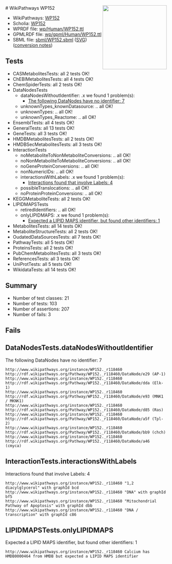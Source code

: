 <img style="float: right; width: 200px" src="../logo.png" />
# WikiPathways WP152

* WikiPathways: [WP152](https://identifiers.org/wikipathways:WP152)
* Scholia: [WP152](https://scholia.toolforge.org/wikipathways/WP152)
* WPRDF file: [wp/Human/WP152.ttl](../wp/Human/WP152.ttl)
* GPMLRDF file: [wp/gpml/Human/WP152.ttl](../wp/gpml/Human/WP152.ttl)
* SBML file: [sbml/WP152.sbml](../sbml/WP152.sbml) ([SVG](../sbml/WP152.svg)) ([conversion notes](../sbml/WP152.txt))

## Tests
* CASMetabolitesTests: all 2 tests OK!
* ChEBIMetabolitesTests: all 4 tests OK!
* ChemSpiderTests: all 2 tests OK!
* DataNodesTests
    * dataNodesWithoutIdentifier: .x we found 1 problem(s):
        * [The following DataNodes have no identifier: 7](#d2d32fa6)
    * unknownTypes_knownDatasource: .. all OK!
    * unknownTypes: .. all OK!
    * unknownTypes_Reactome: .. all OK!
* EnsemblTests: all 4 tests OK!
* GeneralTests: all 13 tests OK!
* GeneTests: all 3 tests OK!
* HMDBMetabolitesTests: all 2 tests OK!
* HMDBSecMetabolitesTests: all 3 tests OK!
* InteractionTests
    * noMetaboliteToNonMetaboliteConversions: .. all OK!
    * noNonMetaboliteToMetaboliteConversions: .. all OK!
    * noGeneProteinConversions: .. all OK!
    * nonNumericIDs: .. all OK!
    * interactionsWithLabels: .x we found 1 problem(s):
        * [Interactions found that involve Labels: 4](#630d267b)
    * possibleTranslocations: .. all OK!
    * noProteinProteinConversions: .. all OK!
* KEGGMetaboliteTests: all 2 tests OK!
* LIPIDMAPSTests
    * retiredIdentifiers: .. all OK!
    * onlyLIPIDMAPS: .x we found 1 problem(s):
        * [Expected a LIPID MAPS identifier, but found other identifiers: 1](#48cc60b8)
* MetabolitesTests: all 14 tests OK!
* MetaboliteStructureTests: all 2 tests OK!
* OudatedDataSourcesTests: all 7 tests OK!
* PathwayTests: all 5 tests OK!
* ProteinsTests: all 2 tests OK!
* PubChemMetabolitesTests: all 3 tests OK!
* ReferencesTests: all 3 tests OK!
* UniProtTests: all 5 tests OK!
* WikidataTests: all 14 tests OK!


## Summary

* Number of test classes: 21
* Number of tests: 103
* Number of assertions: 207
* Number of fails: 3

## Fails

<a name="d2d32fa6" />

## DataNodesTests.dataNodesWithoutIdentifier

The following DataNodes have no identifier: 7
```
http://www.wikipathways.org/instance/WP152._r118460 http://rdf.wikipathways.org/Pathway/WP152._r118460/DataNode/e29 (AP-1)
http://www.wikipathways.org/instance/WP152._r118460 http://rdf.wikipathways.org/Pathway/WP152._r118460/DataNode/dda (Elk-1)
http://www.wikipathways.org/instance/WP152._r118460 http://rdf.wikipathways.org/Pathway/WP152._r118460/DataNode/e93 (MNK1 / MKNK1)
http://www.wikipathways.org/instance/WP152._r118460 http://rdf.wikipathways.org/Pathway/WP152._r118460/DataNode/d85 (Ras)
http://www.wikipathways.org/instance/WP152._r118460 http://rdf.wikipathways.org/Pathway/WP152._r118460/DataNode/a5f (Tpl-2)
http://www.wikipathways.org/instance/WP152._r118460 http://rdf.wikipathways.org/Pathway/WP152._r118460/DataNode/bb9 (chch)
http://www.wikipathways.org/instance/WP152._r118460 http://rdf.wikipathways.org/Pathway/WP152._r118460/DataNode/a46 (cmyca)
```

<a name="630d267b" />

## InteractionTests.interactionsWithLabels

Interactions found that involve Labels: 4
```
http://www.wikipathways.org/instance/WP152._r118460 "1,2 diacylglycerol" with graphId bcd
http://www.wikipathways.org/instance/WP152._r118460 "DNA" with graphId bf5
http://www.wikipathways.org/instance/WP152._r118460 "Mitochondrial Pathway of Apoptosis" with graphId dbb
http://www.wikipathways.org/instance/WP152._r118460 "DNA / transcription" with graphId c86
```

<a name="48cc60b8" />

## LIPIDMAPSTests.onlyLIPIDMAPS

Expected a LIPID MAPS identifier, but found other identifiers: 1
```
http://www.wikipathways.org/instance/WP152._r118460 Calcium has HMDB0000464 from HMDB but expected a LIPID MAPS identifier
```

